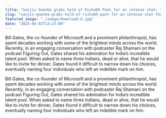 ```yaml
---
title: "Sanjiv Goenka grabs hold of Rishabh Pant for an intense chat; then hugs Shreyas Iyer to spark transfer fear among fans"
slug: "sanjiv-goenka-grabs-hold-of-rishabh-pant-for-an-intense-chat-then-hugs-shreyas-iyer-to-spark-transfer-fear-among-fans"
featured_image: "./image/download-6.jpg"
date: "2025-04-02T13:23:00"
---
```

Bill Gates, the co-founder of Microsoft and a prominent philanthropist, has
spent decades working with some of the brightest minds across the world.
Recently, in an engaging conversation with podcaster Raj Shamani on the podcast
Figuring Out, Gates shared his admiration for India’s incredible talent pool.
When asked to name three Indians, dead or alive, that he would like to invite
for dinner, Gates found it difficult to narrow down his choices, eventually
naming four individuals who left an indelible mark on him.

Bill Gates, the co-founder of Microsoft and a prominent philanthropist, has
spent decades working with some of the brightest minds across the world.
Recently, in an engaging conversation with podcaster Raj Shamani on the podcast
Figuring Out, Gates shared his admiration for India’s incredible talent pool.
When asked to name three Indians, dead or alive, that he would like to invite
for dinner, Gates found it difficult to narrow down his choices, eventually
naming four individuals who left an indelible mark on him.
